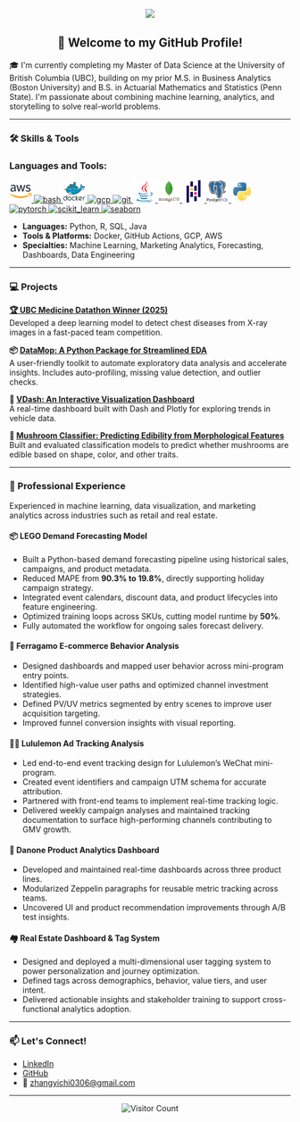 <!-- Profile Header -->
<p align="center">
  <img src="https://capsule-render.vercel.app/api?text=Hi%20I'm%20Essie%20Zhang!&animation=fadeIn&type=waving&color=gradient&height=100"/>
</p>

<!-- Introduction -->
<h2 align="center">👋 Welcome to my GitHub Profile!</h2>

🎓 I'm currently completing my Master of Data Science at the University of British Columbia (UBC), building on my prior M.S. in Business Analytics (Boston University) and B.S. in Actuarial Mathematics and Statistics (Penn State). I'm passionate about combining machine learning, analytics, and storytelling to solve real-world problems.


---

<!-- Skills -->
### 🛠️ Skills & Tools

<h3 align="left">Languages and Tools:</h3>
<p align="left"> <a href="https://aws.amazon.com" target="_blank" rel="noreferrer"> <img src="https://raw.githubusercontent.com/devicons/devicon/master/icons/amazonwebservices/amazonwebservices-original-wordmark.svg" alt="aws" width="40" height="40"/> </a> <a href="https://www.gnu.org/software/bash/" target="_blank" rel="noreferrer"> <img src="https://www.vectorlogo.zone/logos/gnu_bash/gnu_bash-icon.svg" alt="bash" width="40" height="40"/> </a> <a href="https://www.docker.com/" target="_blank" rel="noreferrer"> <img src="https://raw.githubusercontent.com/devicons/devicon/master/icons/docker/docker-original-wordmark.svg" alt="docker" width="40" height="40"/> </a> <a href="https://cloud.google.com" target="_blank" rel="noreferrer"> <img src="https://www.vectorlogo.zone/logos/google_cloud/google_cloud-icon.svg" alt="gcp" width="40" height="40"/> </a> <a href="https://git-scm.com/" target="_blank" rel="noreferrer"> <img src="https://www.vectorlogo.zone/logos/git-scm/git-scm-icon.svg" alt="git" width="40" height="40"/> </a> <a href="https://www.java.com" target="_blank" rel="noreferrer"> <img src="https://raw.githubusercontent.com/devicons/devicon/master/icons/java/java-original.svg" alt="java" width="40" height="40"/> </a> <a href="https://www.mongodb.com/" target="_blank" rel="noreferrer"> <img src="https://raw.githubusercontent.com/devicons/devicon/master/icons/mongodb/mongodb-original-wordmark.svg" alt="mongodb" width="40" height="40"/> </a> <a href="https://pandas.pydata.org/" target="_blank" rel="noreferrer"> <img src="https://raw.githubusercontent.com/devicons/devicon/2ae2a900d2f041da66e950e4d48052658d850630/icons/pandas/pandas-original.svg" alt="pandas" width="40" height="40"/> </a> <a href="https://www.postgresql.org" target="_blank" rel="noreferrer"> <img src="https://raw.githubusercontent.com/devicons/devicon/master/icons/postgresql/postgresql-original-wordmark.svg" alt="postgresql" width="40" height="40"/> </a> <a href="https://www.python.org" target="_blank" rel="noreferrer"> <img src="https://raw.githubusercontent.com/devicons/devicon/master/icons/python/python-original.svg" alt="python" width="40" height="40"/> </a> <a href="https://pytorch.org/" target="_blank" rel="noreferrer"> <img src="https://www.vectorlogo.zone/logos/pytorch/pytorch-icon.svg" alt="pytorch" width="40" height="40"/> </a> <a href="https://scikit-learn.org/" target="_blank" rel="noreferrer"> <img src="https://upload.wikimedia.org/wikipedia/commons/0/05/Scikit_learn_logo_small.svg" alt="scikit_learn" width="40" height="40"/> </a> <a href="https://seaborn.pydata.org/" target="_blank" rel="noreferrer"> <img src="https://seaborn.pydata.org/_images/logo-mark-lightbg.svg" alt="seaborn" width="40" height="40"/> </a> </p>

- **Languages:** Python, R, SQL, Java
- **Tools & Platforms:** Docker, GitHub Actions, GCP, AWS
- **Specialties:** Machine Learning, Marketing Analytics, Forecasting, Dashboards, Data Engineering

---

<!-- Projects -->
### 💻 Projects

**[🏆 UBC Medicine Datathon Winner (2025)](https://github.com/y1chi-z/datathon_team6)**  
  Developed a deep learning model to detect chest diseases from X-ray images in a fast-paced team competition.

**📦 [DataMop: A Python Package for Streamlined EDA](https://github.com/y1chi-z/DataMop_package_group14)**  
  A user-friendly toolkit to automate exploratory data analysis and accelerate insights. Includes auto-profiling, missing value detection, and outlier checks.

**🚗 [VDash: An Interactive Visualization Dashboard](https://github.com/y1chi-z/DSCI-532_2025_4_vdash)**  
  A real-time dashboard built with Dash and Plotly for exploring trends in vehicle data.

**🍄 [Mushroom Classifier: Predicting Edibility from Morphological Features](https://github.com/y1chi-z/mushroom_classifier)**  
  Built and evaluated classification models to predict whether mushrooms are edible based on shape, color, and other traits.

---

<!-- Experience -->
### 💼 Professional Experience
Experienced in machine learning, data visualization, and marketing analytics across industries such as retail and real estate.

#### 📦 LEGO Demand Forecasting Model
- Built a Python-based demand forecasting pipeline using historical sales, campaigns, and product metadata.
- Reduced MAPE from **90.3% to 19.8%**, directly supporting holiday campaign strategy.
- Integrated event calendars, discount data, and product lifecycles into feature engineering.
- Optimized training loops across SKUs, cutting model runtime by **50%**.
- Fully automated the workflow for ongoing sales forecast delivery.

#### 👜 Ferragamo E-commerce Behavior Analysis
- Designed dashboards and mapped user behavior across mini-program entry points.
- Identified high-value user paths and optimized channel investment strategies.
- Defined PV/UV metrics segmented by entry scenes to improve user acquisition targeting.
- Improved funnel conversion insights with visual reporting.

#### 🧘‍♀️ Lululemon Ad Tracking Analysis
- Led end-to-end event tracking design for Lululemon’s WeChat mini-program.
- Created event identifiers and campaign UTM schema for accurate attribution.
- Partnered with front-end teams to implement real-time tracking logic.
- Delivered weekly campaign analyses and maintained tracking documentation to surface high-performing channels contributing to GMV growth.

#### 🍼 Danone Product Analytics Dashboard
- Developed and maintained real-time dashboards across three product lines.
- Modularized Zeppelin paragraphs for reusable metric tracking across teams.
- Uncovered UI and product recommendation improvements through A/B test insights.

#### 🏘️ Real Estate Dashboard & Tag System
- Designed and deployed a multi-dimensional user tagging system to power personalization and journey optimization.
- Defined tags across demographics, behavior, value tiers, and user intent.
- Delivered actionable insights and stakeholder training to support cross-functional analytics adoption.
---

<!-- Contact -->
### 📫 Let's Connect!

- [LinkedIn](https://www.linkedin.com/in/yichi-z/)
- [GitHub](https://github.com/y1chi-z)
- 📧 zhangyichi0306@gmail.com

---

<!-- Visitor Count -->
<p align="center">
  <img src="https://komarev.com/ghpvc/?username=y1chi-z&style=flat-square" alt="Visitor Count" />
</p>
